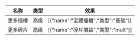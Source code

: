 | 名称  | 类型  | 效果  |
| --- | --- | --- |
| 更多插槽 | 高级 | [{"name":"宝藏插槽","类型":"基础"}] |
| 更多碎片 | 高级 | [{"name":"碎片增益","类型":"mult"}] |
